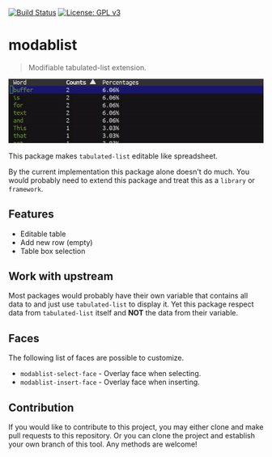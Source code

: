 [![Build Status](https://travis-ci.com/jcs-elpa/modablist.svg?branch=master)](https://travis-ci.com/jcs-elpa/modablist)
[![License: GPL v3](https://img.shields.io/badge/License-GPL%20v3-blue.svg)](https://www.gnu.org/licenses/gpl-3.0)

# modablist
> Modifiable tabulated-list extension.

<p align="center">
  <img src="./etc/demo.gif"/>
</p>

This package makes `tabulated-list` editable like spreadsheet.

By the current implementation this package alone doesn't do much. You
would probably need to extend this package and treat this as a `library`
or `framework`.

## Features

* Editable table
* Add new row (empty)
* Table box selection

## Work with upstream

Most packages would probably have their own variable that contains all data
to and just use `tabulated-list` to display it. Yet this package respect data
from `tabulated-list` itself and **NOT** the data from their variable.


## Faces

The following list of faces are possible to customize.

* `modablist-select-face` - Overlay face when selecting.
* `modablist-insert-face` - Overlay face when inserting.

## Contribution

If you would like to contribute to this project, you may either
clone and make pull requests to this repository. Or you can
clone the project and establish your own branch of this tool.
Any methods are welcome!
